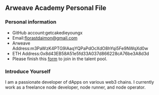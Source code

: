 ## Arweave Academy Personal File

### Personal information

- GitHub account:getcakedieyoungx
- Email:florastdaimon@gmail.com
- Arweave Address:m3PaWzK4PTG9lAaqYQPaPdOcXdO8hYqi5Fe9NWqXd0w
- ETH Address:0x8d43EB58A51e5fd33A037d866228cA76be3A8d3d
- Please finish this [form](https://docs.google.com/forms/d/e/1FAIpQLSfWA5fIIcBgmRppm3jNz5vmf9Mai_QMVil-2pO4r7YKn_Zhtw/viewform?usp=sf_link) to join in the talent pool.

### Introduce Yourself
I am a passionate developer of dApps on various web3 chains. I currently work as a freelance node developer, node runner, and node operator.

